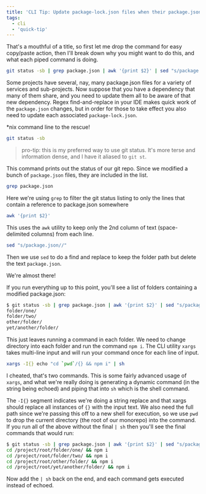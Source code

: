 ```yaml
---
title: 'CLI Tip: Update package-lock.json files when their package.json changes'
tags:
  - cli
  - 'quick-tip'
---
```


That's a mouthful of a title, so first let me drop the command for easy copy/paste action, then I'll break down why you might want to do this, and what each piped command is doing.

```bash
git status -sb | grep package.json | awk '{print $2}' | sed "s/package.json//" | xargs -I{} echo "cd `pwd`/{} && npm i" | sh
```

Some projects have several, nay, many package.json files for a variety of services and sub-projects. Now suppose that you have a dependency that many of them share, and you need to update them all to be aware of that new dependency. Regex find-and-replace in your IDE makes quick work of the `package.json` changes, but in order for those to take effect you also need to update each associated `package-lock.json`.

\*nix command line to the rescue!

```bash
git status -sb
```

> pro-tip: this is my preferred way to use git status. It's more terse and information dense, and I have it aliased to `git st`.

This command prints out the status of our git repo. Since we modified a bunch of `package.json` files, they are included in the list.

```bash
grep package.json
```

Here we're using `grep` to filter the git status listing to only the lines that contain a reference to package.json somewhere

```bash
awk '{print $2}'
```

This uses the `awk` utility to keep only the 2nd column of text (space-delimited columns) from each line.

```bash
sed "s/package.json//"
```

Then we use `sed` to do a find and replace to keep the folder path but delete the text `package.json`.

We're almost there!

If you run everything up to this point, you'll see a list of folders containing a modified package.json:

```bash
$ git status -sb | grep package.json | awk '{print $2}' | sed "s/package.json//"
folder/one/
folder/two/
other/folder/
yet/another/folder/
```

This just leaves running a command in each folder. We need to change directory into each folder and run the command `npm i`. The CLI utility `xargs` takes multi-line input and will run your command once for each line of input.

```bash
xargs -I{} echo "cd `pwd`/{} && npm i" | sh
```

I cheated, that's two commands. This is some fairly advanced usage of `xargs`, and what we're really doing is generating a dynamic command (in the string being echoed) and piping that into `sh` which is the shell command.

The `-I{}` segment indicates we're doing a string replace and that xargs should replace all instances of `{}` with the input text. We also need the full path since we're passing this off to a new shell for execution, so we use `pwd` to drop the current directory (the root of our monorepo) into the command. If you run all of the above without the final `| sh` then you'll see the final commands that would run:

```bash
$ git status -sb | grep package.json | awk '{print $2}' | sed "s/package.json//" | xargs -I{} echo "cd `pwd`/{} && npm i"
cd /project/root/folder/one/ && npm i
cd /project/root/folder/two/ && npm i
cd /project/root/other/folder/ && npm i
cd /project/root/yet/another/folder/ && npm i
```

Now add the `| sh` back on the end, and each command gets executed instead of echoed.

[monorepos]: https://semaphoreci.com/blog/what-is-monorepo
